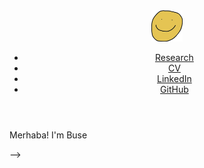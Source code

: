 <!DOCTYPE html>
<html lang="en">
<head>
  <meta charset="UTF-8">
  <title>Buse Turunçtur</title>
  <link rel="stylesheet" href="assets/css/style.css">
  <link href="https://fonts.googleapis.com/css2?family=DM+Serif+Text&family=Inter:wght@300;600&display=swap" rel="stylesheet">
  <meta name="viewport" content="width=device-width, initial-scale=1">
</head>

<body>
  <header>
    <nav class="navbar">
      <div class="logo">
        <a href="/personal-website/">
          <img src="assets/img/smile.png" alt="Smile" height="50">
        </a>
      </div>
      <ul class="nav-links">
        <li><a href="#">Research</a></li>
        <li><a href="#">CV</a></li>
        <li><a href="https://linkedin.com/in/buse-turunctur-0b560b137" target="_blank">LinkedIn</a></li>
        <li><a href="https://github.com/buseet" target="_blank">GitHub</a></li>
      </ul>
    </nav>
  </header>

  <main class="intro">
    <div class="text">
      <p>Merhaba! I'm Buse</p>
    </div>
    <!-- <div class="profile-pic">
      <img src="assets/img/buse-in-water.jpg" alt="Buse in water"> -->
    <!-- </div> --> -->
  </main>
</body>
</html>